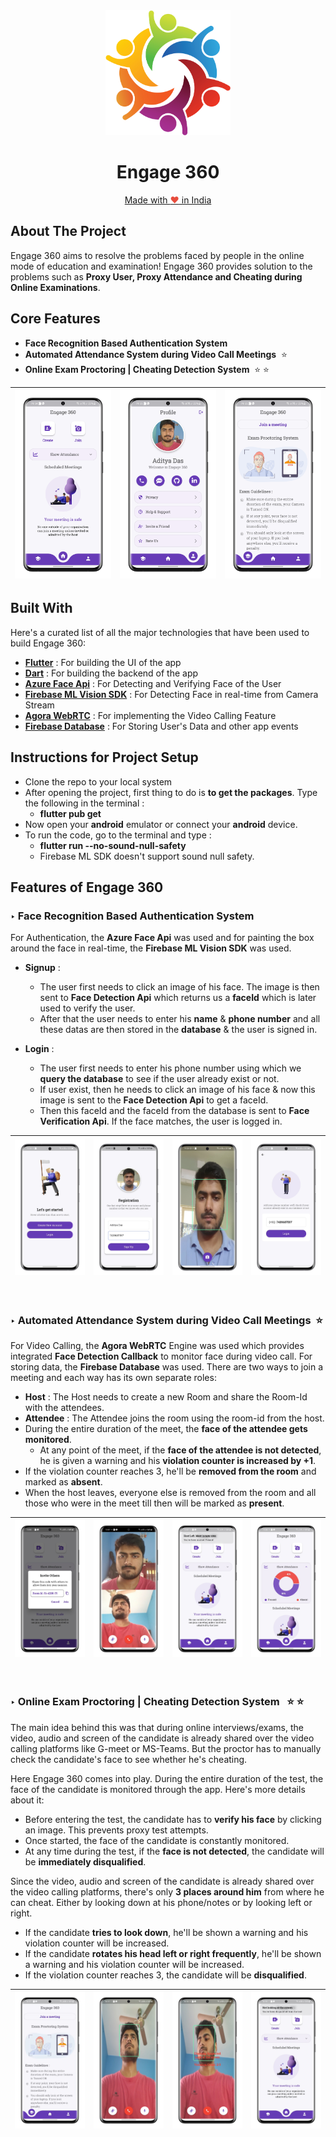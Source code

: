 <!-- PROJECT LOGO -->
<div align=center>
    <img width=200 src="https://github.com/aditya3901/engage-360/blob/master/assets/images/appicon.png" alt="Logo" width="200" height="200">
    <h1>Engage 360</h1>
    <a href="https://madewithlove.org.in" target="_blank">Made with <span style="color: #e74c3c">&hearts;</span> in India</a>
</div>

## About The Project

Engage 360 aims to resolve the problems faced by people in the online mode of education and examination! Engage 360 provides solution to the problems such as <b>Proxy User, Proxy Attendance and Cheating during Online Examinations</b>.

## Core Features

* <b>Face Recognition Based Authentication System</b>
* <b>Automated Attendance System during Video Call Meetings</b>&nbsp;&nbsp;⭐
* <b>Online Exam Proctoring | Cheating Detection System</b>&nbsp;&nbsp;⭐&nbsp;⭐

|![](https://github.com/aditya3901/aditya3901/blob/main/Engage-360/pic_1.png)|![](https://github.com/aditya3901/aditya3901/blob/main/Engage-360/pic_2.png)|![](https://github.com/aditya3901/aditya3901/blob/main/Engage-360/pic_3.png)|
|-|-|-|

## Built With

Here's a curated list of all the major technologies that have been used to build Engage 360: 

* <b>[Flutter](https://flutter.dev/)</b> : For building the UI of the app
* <b>[Dart](https://dart.dev/)</b> : For building the backend of the app
* <b>[Azure Face Api](https://azure.microsoft.com/en-in/services/cognitive-services/face/)</b> : For Detecting and Verifying Face of the User
* <b>[Firebase ML Vision SDK](https://developers.google.com/ml-kit/vision/face-detection)</b> : For Detecting Face in real-time from Camera Stream
* <b>[Agora WebRTC](https://www.agora.io/en/)</b> : For implementing the Video Calling Feature
* <b>[Firebase Database](https://firebase.google.com/docs/database)</b> : For Storing User's Data and other app events

## Instructions for Project Setup
* Clone the repo to your local system
* After opening the project, first thing to do is **to get the packages**. Type the following in the terminal :
    - **flutter pub get**
* Now open your **android** emulator or connect your **android** device.
* To run the code, go to the terminal and type : 
    - **flutter run --no-sound-null-safety**
    - Firebase ML SDK doesn't support sound null safety. 

## Features of Engage 360
### ‣ Face Recognition Based Authentication System 
For Authentication, the **Azure Face Api** was used and for painting the box around the face in real-time, the **Firebase ML Vision SDK** was used.

* **Signup** : 
    * The user first needs to click an image of his face. The image is then sent to **Face Detection Api** which returns us a **faceId** which is later used to verify the user. 
    * After that the user needs to enter his **name** & **phone number** and all these datas are then stored in the **database** & the user is signed in. 

* **Login** : 
    * The user first needs to enter his phone number using which we **query the database** to see if the user already exist or not. 
    * If user exist, then he needs to click an image of his face & now this image is sent to the **Face Detection Api** to get a faceId. 
    * Then this faceId and the faceId from the database is sent to **Face Verification Api**. If the face matches, the user is logged in. 

|![](https://github.com/aditya3901/aditya3901/blob/main/Engage-360/pic_4.png)|![](https://github.com/aditya3901/aditya3901/blob/main/Engage-360/pic_5.png)|![](https://github.com/aditya3901/aditya3901/blob/main/Engage-360/pic_6.png)|![](https://github.com/aditya3901/aditya3901/blob/main/Engage-360/pic_7.png)|
|-|-|-|-|
<br>

### ‣ Automated Attendance System during Video Call Meetings &nbsp;⭐
For Video Calling, the **Agora WebRTC** Engine was used which provides integrated **Face Detection Callback** to monitor face during video call. For storing data, the **Firebase Database** was used. There are two ways to join a meeting and each way has its own separate roles: 

* **Host** : The Host needs to create a new Room and share the Room-Id with the attendees.
* **Attendee** : The Attendee joins the room using the room-id from the host. 
* During the entire duration of the meet, the **face of the attendee gets monitored**.
    * At any point of the meet, if the **face of the attendee is not detected**, he is given a warning and his **violation counter is increased by +1**.
* If the violation counter reaches 3, he'll be **removed from the room** and marked as **absent**.
* When the host leaves, everyone else is removed from the room and all those who were in the meet till then will be marked as **present**. 

|![](https://github.com/aditya3901/aditya3901/blob/main/Engage-360/pic_8.png)|![](https://github.com/aditya3901/aditya3901/blob/main/Engage-360/pic_9.png)|![](https://github.com/aditya3901/aditya3901/blob/main/Engage-360/pic_10.png)|![](https://github.com/aditya3901/aditya3901/blob/main/Engage-360/pic_11.png)|
|-|-|-|-|
<br>

### ‣ Online Exam Proctoring | Cheating Detection System &nbsp;&nbsp;⭐&nbsp;⭐
The main idea behind this was that during online interviews/exams, the video, audio and screen of the candidate is already shared over the video calling platforms like G-meet or MS-Teams. But the proctor has to manually check the candidate's face to see whether he's cheating.

Here Engage 360 comes into play. During the entire duration of the test, the face of the candidate is monitored through the app. Here's more details about it: 

* Before entering the test, the candidate has to **verify his face** by clicking an image. This prevents proxy test attempts.
* Once started, the face of the candidate is constantly monitored.
* At any time during the test, if the **face is not detected**, the candidate will be **immediately disqualified**. 

Since the video, audio and screen of the candidate is already shared over the video calling platforms, there's only **3 places around him** from where he can cheat. Either by looking down at his phone/notes or by looking left or right.

* If the candidate **tries to look down**, he'll be shown a warning and his violation counter will be increased.
* If the candidate **rotates his head left or right frequently**, he'll be shown a warning and his violation counter will be increased.
* If the violation counter reaches 3, the candidate will be **disqualified**.

|![](https://github.com/aditya3901/aditya3901/blob/main/Engage-360/pic_12.png)|![](https://github.com/aditya3901/aditya3901/blob/main/Engage-360/pic_13.png)|![](https://github.com/aditya3901/aditya3901/blob/main/Engage-360/pic_14.png)|![](https://github.com/aditya3901/aditya3901/blob/main/Engage-360/pic_15.png)|
|-|-|-|-|
<br>

